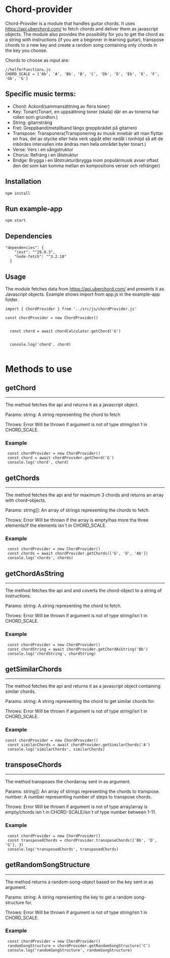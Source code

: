 # Chord-provider

Chord-Provider is a module that handles guitar chords. It uses https://api.uberchord.com/ to fetch chords and deliver them as javascript objects.
The module also provides the possibility for you to get the chord as a string with instructions (if you are a beginner in learning guitar), transpose chords to a new key and create a random song containing only chords in the key you choose.

Chords to choose as input are:  
```
//helferFunctions.js
CHORD_SCALE = ['Ab', 'A', 'Bb', 'B', 'C', 'Db', 'D', 'Eb', 'E', 'F', 'Gb', 'G']
```

## Specific music terms:
<ul>
  <li>Chord: Ackord(sammansättning av flera toner)</li>
  <li>Key: Tonart(Tonart, en uppsättning toner (skala) där en av tonerna har rollen som grundton.)</li>
  <li>String: gitarrsträng</li>
  <li>Fret: Greppband(metallband längs greppbrädet på gitarren)</li>
   <li>Transpose: Transponera(Transponering av musik innebär att man flyttar en fras, del av stycke eller hela verk uppåt eller nedåt i tonhöjd så att de inbördes intervallen inte ändras men hela området byter tonart.)</li>
   <li>Verse: Vers i en sångstruktur</li>
   <li>Chorus: Refräng i en låtstruktur</li>
   <li>Bridge: Brygga i en låtstruktur(brygga inom populärmusik avser oftast den del som kan komma mellan en kompositions verser och refränger) </li>
</ul>


## Installation

```
npm install
```
## Run example-app

```
npm start
```

## Dependencies

```
"dependencies": {
    "jest": "^29.0.3",
    "node-fetch": "^3.2.10"
  }
```

## Usage

The module fetches data from https://api.uberchord.com/ and presents it as Javascript objects.
Example shows import from app.js in the example-app folder.

````
import { ChordProvider } from '../src/js/chordProvider.js'

const chordProvider = new ChordProvider()


  const chord = await chordCalculator.getChord('G')
  

  console.log('chord', chord)
  

````
# Methods to use

## getChord

---
The method fetches the api and returns it as a javascript object.
 
Params:
string: A string representing the chord to fetch

Throws:
Error Will be thrown if argument is not of type string/isn´t in CHORD_SCALE.

### Example

 ````
  const chordProvider = new ChordProvider()
  const chord = await chordProvider.getChord('G')
  console.log('chord', chord)
 
 ````
 ## getChords

---
The method fetches the api and for maximum 3 chords and returns an array with chord-objects.
 
Params:
string[]: An array of strings representing the chords to fetch.

Throws:
Error Will be thrown if the array is empty/has more tha three elements/if the elements isn´t in CHORD_SCALE.

### Example

 ````
  const chordProvider = new ChordProvider()
  const chords = await chordProvider.getChords(['G', 'D', 'Ab'])
  console.log('chords', chords)
 
 ````
 ## getChordAsString

---
The method fetches the api and and coverts the chord-object to a string of instructions.
 
Params:
string: A string representing the chord to fetch.

Throws:
Error Will be thrown if argument is not of type string/isn´t in CHORD_SCALE.

### Example

 ````
  const chordProvider = new ChordProvider()
  const chordString = await chordProvider.getChordAsString('Bb')
  console.log('chordString', chordString)
 
 ````
 ## getSimilarChords

---
The method fetches the api and returns it as a javascript object containing similar chords.
 
Params:
string: A string representing the chord to get similar chords for.

Throws:
Error Will be thrown if argument is not of type string/isn´t in CHORD_SCALE.

### Example

 ````
 const chordProvider = new ChordProvider()
  const similarChords = await chordProvider.getSimilarChords('A')
  console.log('similarChords', similarChords)
 
 ````
 ## transposeChords

---
The method transposes the chordarray sent in as argument.
 
Params:
string[]: An array of strings representing the chords to transpose.
number: A number representing number of steps to transpose chords.

Throws:
Error Will be thrown if argument is not of type array/array is empty/chords isn´t in CHORD-SCALE/isn´t of type number between 1-11.

### Example

 ````
  const chordProvider = new ChordProvider()
  const transposedChords = chordProvider.transposeChords(['Bb', 'D', 'G'], 3)
  console.log('transposedChords', transposedChords)
 
 ````
 ## getRandomSongStructure

---
The method returns a random-song-object based on the key sent in as argument.
 
Params:
string: A string representing the key to get a random song-structure for.

Throws:
Error Will be thrown if argument is not of type string/isn´t in CHORD_SCALE.

### Example

 ````
  const chordProvider = new ChordProvider()
  randomSongStructure = chordProvider.getRandomSongStructure('C')
  console.log('randomSongStructure', randomSongStructure)
 
 ````



